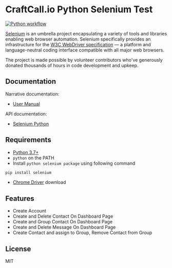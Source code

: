 # CraftCall.io Python Selenium Test

[![Python workflow](https://github.com/SeleniumHQ/selenium/workflows/Python%20workflow/badge.svg)](https://github.com/SeleniumHQ/selenium/actions?query=workflow%3A%22Python+workflow%22)


[Selenium](https://selenium.dev) is an umbrella project encapsulating a variety of tools and
libraries enabling web browser automation. Selenium specifically
provides an infrastructure for the [W3C WebDriver specification](https://w3c.github.io/webdriver/)
— a platform and language-neutral coding interface compatible with all
major web browsers.

The project is made possible by volunteer contributors who've
generously donated thousands of hours in code development and upkeep.


## Documentation

Narrative documentation:

* [User Manual](https://selenium.dev/documentation/)

API documentation:

* [Selenium Python](https://seleniumhq.github.io/selenium/docs/api/py/)

## Requirements

* [Python 3.7+](https://www.python.org/downloads/)
* `python` on the PATH
* Install `python selenium package` using following command
```sh
pip install selenium
```
* [Chrome Driver](https://chromedriver.chromium.org/downloads) download

## Features
- Create Account
- Create and Delete Contact On Dashboard Page 
- Create and Group Contact On Dashboard Page
- Create and Delete Message On Dashboard Page
- Create Contact and assign to Group, Remove Contact from Group


## License

MIT